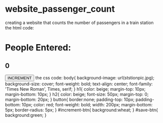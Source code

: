 # website_passenger_count
creating a website that counts the number of passengers in a train station
the html code:
<html>
    <head>
        <link rel="stylesheet" href="styles.css">
    </head>
    <body>
        <h1>People Entered:</h1>
        <h2 id="count-el">0</h2>
        <button id="increment-btn" onclick="increment()">INCREMENT</button>
        <script src="index.js"></script>
    </body>
</html>
the css code:
body{
    background-image: url(ststionpic.jpg);
    background-size: cover;
    font-weight: bold;
    text-align: center;
    font-family: 'Times New Roman', Times, serif;
}
h1{
    color: beige;
    margin-top: 10px;
    margin-bottom: 10px;
}
h2{
    color: beige;
    font-size: 50px;
    margin-top: 0;
    margin-bottom: 20px;
}
button{
    border:none;
    padding-top: 10px;
    padding-bottom: 10px;
    color: red;
    font-weight: bold;
    width: 200px;
    margin-bottom: 5px;
    border-radius: 5px;
}
#increment-btn{
    background:wheat;
}
#save-btn{
    background:green;
}
